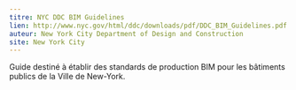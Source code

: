 ```yaml
---
titre: NYC DDC BIM Guidelines
lien: http://www.nyc.gov/html/ddc/downloads/pdf/DDC_BIM_Guidelines.pdf
auteur: New York City Department of Design and Construction
site: New York City
---
```


Guide destiné à établir des standards de production BIM pour les bâtiments publics de la Ville de New-York.
